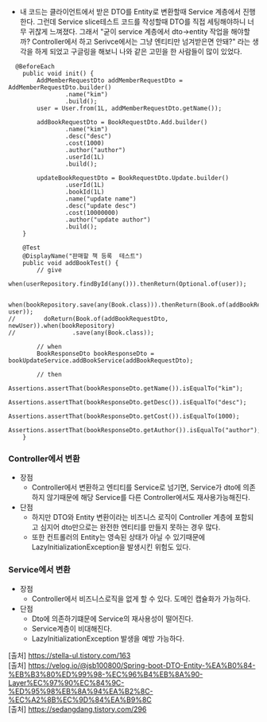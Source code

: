 - 내 코드는 클라이언트에서 받은 DTO를 Entity로 변환할때 Service 계층에서 진행한다. 그런데 Service slice테스트 코드를 작성할때 DTO를 직접 세팅해야하니 너무 귀찮게 느껴졌다.
그래서 "굳이 service 계층에서 dto->entity 작업을 해야할까? Controller에서 하고 Serivce에서는 그냥 엔티티만 넘겨받은면 안돼?" 라는 생각을 하게 되었고 구글링을 해보니 나와 같은 고민을 한 사람들이 많이 있었다.

```
  @BeforeEach
    public void init() {
        AddMemberRequestDto addMemberRequestDto = AddMemberRequestDto.builder()
                .name("kim")
                .build();
        user = User.from(1L, addMemberRequestDto.getName());

        addBookRequestDto = BookRequestDto.Add.builder()
                .name("kim")
                .desc("desc")
                .cost(1000)
                .author("author")
                .userId(1L)
                .build();

        updateBookRequestDto = BookRequestDto.Update.builder()
                .userId(1L)
                .bookId(1L)
                .name("update name")
                .desc("update desc")
                .cost(10000000)
                .author("update author")
                .build();
    }

    @Test
    @DisplayName("판매할 책 등록  테스트")
    public void addBookTest() {
        // give
        when(userRepository.findById(any())).thenReturn(Optional.of(user));

        when(bookRepository.save(any(Book.class))).thenReturn(Book.of(addBookRequestDto, user));
//        doReturn(Book.of(addBookRequestDto, newUser)).when(bookRepository)
//                .save(any(Book.class));

        // when
        BookResponseDto bookResponseDto = bookUpdateService.addBookService(addBookRequestDto);

        // then
        Assertions.assertThat(bookResponseDto.getName()).isEqualTo("kim");
        Assertions.assertThat(bookResponseDto.getDesc()).isEqualTo("desc");
        Assertions.assertThat(bookResponseDto.getCost()).isEqualTo(1000);
        Assertions.assertThat(bookResponseDto.getAuthor()).isEqualTo("author");
    }
```

### Controller에서 변환
- 장점
  - Controller에서 변환하고 엔티티를 Service로 넘기면, Service가 dto에 의존하지 않기때문에 해당 Service를 다른 Controller에서도 재사용가능해진다.
- 단점
  - 하지만 DTO와 Entity 변환이라는 비즈니스 로직이 Controller 계층에 포함되고 심지어 dto만으로는 완전한 엔티티를 만들지 못하는 경우 많다.
  - 또한 컨트롤러의 Entity는 영속된 상태가 아닐 수 있기때문에 LazyInitializationException을 발생시킨 위험도 있다.

### Service에서 변환
- 장점
  - Controller에서 비즈니스로직을 없게 할 수 있다. 도메인 캡슐화가 가능하다.
- 단점
  - Dto에 의존하기떄문에 Service의 재사용성이 떨어진다.
  - Service계층이 비대해진다.
  - LazyInitializationException 발생을 예방 가능하다.

[출처] https://stella-ul.tistory.com/163   
[출처] https://velog.io/@jsb100800/Spring-boot-DTO-Entity-%EA%B0%84-%EB%B3%80%ED%99%98-%EC%96%B4%EB%8A%90-Layer%EC%97%90%EC%84%9C-%ED%95%98%EB%8A%94%EA%B2%8C-%EC%A2%8B%EC%9D%84%EA%B9%8C   
[출처] https://sedangdang.tistory.com/296
